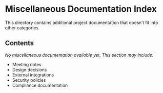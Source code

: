 # Miscellaneous Documentation Index

This directory contains additional project documentation that doesn't fit into other categories.

## Contents

*No miscellaneous documentation available yet. This section may include:*
- Meeting notes
- Design decisions
- External integrations
- Security policies
- Compliance documentation 